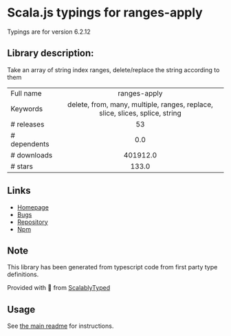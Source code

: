 
# Scala.js typings for ranges-apply

Typings are for version 6.2.12

## Library description:
Take an array of string index ranges, delete/replace the string according to them

|                    |                 |
| ------------------ | :-------------: |
| Full name          | ranges-apply |
| Keywords           | delete, from, many, multiple, ranges, replace, slice, slices, splice, string |
| # releases         | 53 |
| # dependents       | 0.0 |
| # downloads        | 401912.0 |
| # stars            | 133.0 |

## Links
- [Homepage](https://codsen.com/os/ranges-apply)
- [Bugs](https://github.com/codsen/codsen/issues)
- [Repository](https://github.com/codsen/codsen)
- [Npm](https://www.npmjs.com/package/ranges-apply)
    


## Note
This library has been generated from typescript code from first party type definitions.

Provided with :purple_heart: from [ScalablyTyped](https://github.com/oyvindberg/ScalablyTyped)

## Usage
See [the main readme](../../readme.md) for instructions.


